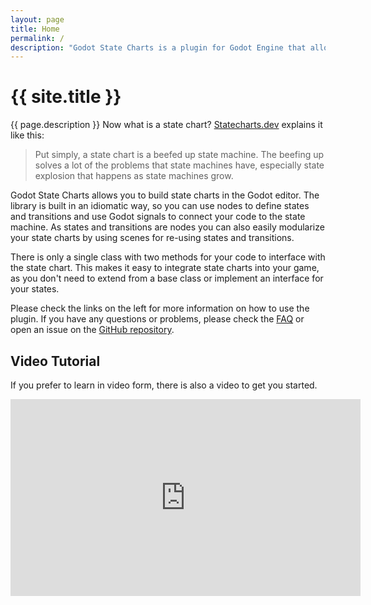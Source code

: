 ```yaml
---
layout: page
title: Home
permalink: /
description: "Godot State Charts is a plugin for Godot Engine that allows you to use state charts in your game."
---
```


# {{ site.title }}

{{ page.description }}
Now what is a state chart? [Statecharts.dev](https://statecharts.dev/) explains it like this:

> Put simply, a state chart is a beefed up state machine.  The beefing up solves a lot of the problems that state machines have, especially state explosion that happens as state machines grow.

Godot State Charts allows you to build state charts in the Godot editor.  The library is built in an idiomatic way, so you can use nodes to define states and transitions and use Godot signals to connect your code to the state machine. As states and transitions are nodes you can also easily modularize your state charts by using scenes for re-using states and transitions.

There is only a single class with two methods for your code to interface with the state chart. This makes it easy to integrate state charts into your game, as you don't need to extend from a base class or implement an interface for your states. 

Please check the links on the left for more information on how to use the plugin. If you have any questions or problems, please check the [FAQ]({{site.baseurl}}/faq) or open an issue on the [GitHub repository](https://github.com/derkork/godot-statecharts/issues/new). 

## Video Tutorial

If you prefer to learn in video form, there is also a video to get you started.
<center>
<iframe width="560" height="315" src="https://www.youtube.com/embed/E9h9VnbPGuw?si=eps1dT6Rq61HdxNa" title="YouTube video player" frameborder="0" allow="accelerometer; autoplay; clipboard-write; encrypted-media; gyroscope; picture-in-picture; web-share" referrerpolicy="strict-origin-when-cross-origin" allowfullscreen></iframe>
</center>

